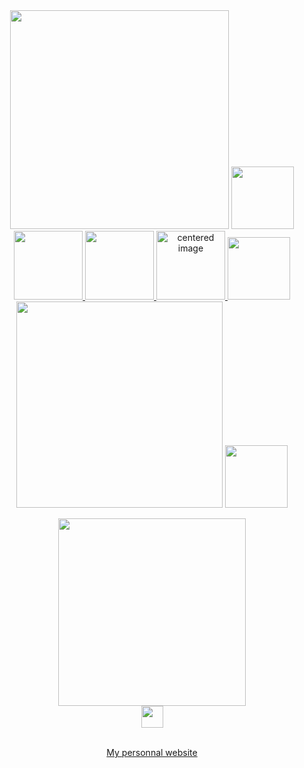 <div align=center>
<img src="https://cdn.discordapp.com/attachments/788192013802930177/833497674169843762/welcome.png" width="350"> 
  <img src="https://cdn.discordapp.com/attachments/566328342723297290/704383234347237436/invisible.png" width="100">
  <br>
<a href="https://discord.bio/p/sykho" rel="noopener noreferrer" target="_blank"><img src="https://cdn.discordapp.com/attachments/788192013802930177/833499519039045662/discord.png" width="110" class="center"> </a>
  <a href="https://soundcloud.com/sykhottv" rel="noopener noreferrer" target="_blank"><img src="https://cdn.discordapp.com/attachments/788192013802930177/833500191616925696/soundcloud.png" width="110" class="center">  </a>
  <a href="https://github.com/Sykhodev" rel="noopener noreferrer" target="_blank"><img src="https://cdn.discordapp.com/attachments/788192013802930177/833500045797097572/git.png" width="110" alt="centered image"> </a>
  <img src="https://cdn.discordapp.com/attachments/566328342723297290/704383234347237436/invisible.png" width="100">
  <br>
  <img src="https://cdn.discordapp.com/attachments/788192013802930177/833495847895302185/about.png" width="330">
  <img src="https://cdn.discordapp.com/attachments/566328342723297290/704383234347237436/invisible.png" width="100">
  <p><a href="https://discord.gg/eRnJzeQgc6" rel="noopener noreferrer" target="_blank"><img src="https://cdn.discordapp.com/attachments/788192013802930177/833504728574853130/discbot.png" width="300"> </a><br><img src="https://cdn.discordapp.com/attachments/566328342723297290/704383234347237436/invisible.png" width="35"></p>
  <br>
  <center><a href="https://sykho.discbot.org" >My personnal website </a></center>
